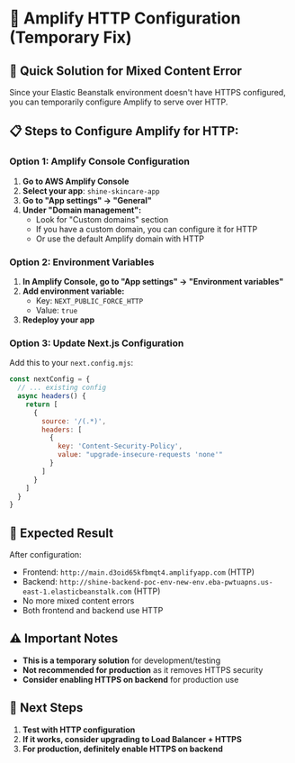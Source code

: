 # 🔧 Amplify HTTP Configuration (Temporary Fix)

## 🚨 **Quick Solution for Mixed Content Error**

Since your Elastic Beanstalk environment doesn't have HTTPS configured, you can temporarily configure Amplify to serve over HTTP.

## 📋 **Steps to Configure Amplify for HTTP:**

### **Option 1: Amplify Console Configuration**

1. **Go to AWS Amplify Console**
2. **Select your app**: `shine-skincare-app`
3. **Go to "App settings" → "General"**
4. **Under "Domain management":**
   - Look for "Custom domains" section
   - If you have a custom domain, you can configure it for HTTP
   - Or use the default Amplify domain with HTTP

### **Option 2: Environment Variables**

1. **In Amplify Console, go to "App settings" → "Environment variables"**
2. **Add environment variable:**
   - Key: `NEXT_PUBLIC_FORCE_HTTP`
   - Value: `true`
3. **Redeploy your app**

### **Option 3: Update Next.js Configuration**

Add this to your `next.config.mjs`:

```javascript
const nextConfig = {
  // ... existing config
  async headers() {
    return [
      {
        source: '/(.*)',
        headers: [
          {
            key: 'Content-Security-Policy',
            value: "upgrade-insecure-requests 'none'"
          }
        ]
      }
    ]
  }
}
```

## 🎯 **Expected Result**

After configuration:
- Frontend: `http://main.d3oid65kfbmqt4.amplifyapp.com` (HTTP)
- Backend: `http://shine-backend-poc-env-new-env.eba-pwtuapns.us-east-1.elasticbeanstalk.com` (HTTP)
- No more mixed content errors
- Both frontend and backend use HTTP

## ⚠️ **Important Notes**

- **This is a temporary solution** for development/testing
- **Not recommended for production** as it removes HTTPS security
- **Consider enabling HTTPS on backend** for production use

## 🔄 **Next Steps**

1. **Test with HTTP configuration**
2. **If it works, consider upgrading to Load Balancer + HTTPS**
3. **For production, definitely enable HTTPS on backend** 
